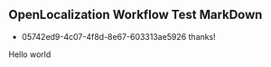 ## OpenLocalization Workflow Test MarkDown
* 05742ed9-4c07-4f8d-8e67-603313ae5926 
thanks!

Hello world